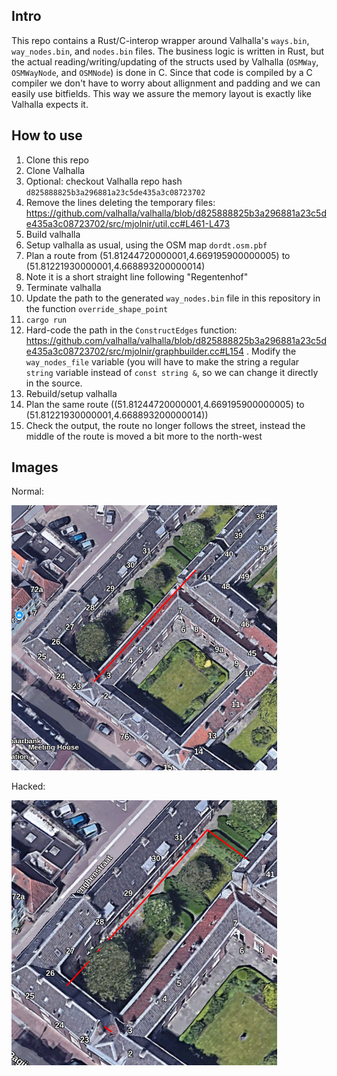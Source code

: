 Intro
---

This repo contains a Rust/C-interop wrapper around Valhalla's `ways.bin`, `way_nodes.bin`, and `nodes.bin` files. The business logic is written in Rust, but the actual reading/writing/updating of the structs used by Valhalla (`OSMWay`, `OSMWayNode`, and `OSMNode`) is done in C. Since that code is compiled by a C compiler we don't have to worry about allignment and padding and we can easily use bitfields. This way we assure the memory layout is exactly like Valhalla expects it.

How to use
---

1. Clone this repo
1. Clone Valhalla
1. Optional: checkout Valhalla repo hash `d825888825b3a296881a23c5de435a3c08723702`
1. Remove the lines deleting the temporary files: https://github.com/valhalla/valhalla/blob/d825888825b3a296881a23c5de435a3c08723702/src/mjolnir/util.cc#L461-L473
1. Build valhalla
1. Setup valhalla as usual, using the OSM map `dordt.osm.pbf`
1. Plan a route from (51.81244720000001,4.669195900000005) to (51.81221930000001,4.668893200000014)
1. Note it is a short straight line following "Regentenhof"
1. Terminate valhalla
1. Update the path to the generated `way_nodes.bin` file in this repository in the function `override_shape_point`
1. `cargo run`
1. Hard-code the path in the `ConstructEdges` function: https://github.com/valhalla/valhalla/blob/d825888825b3a296881a23c5de435a3c08723702/src/mjolnir/graphbuilder.cc#L154 . Modify the `way_nodes_file` variable (you will have to make the string a regular `string` variable instead of `const string &`, so we can change it directly in the source.
1. Rebuild/setup valhalla
1. Plan the same route ((51.81244720000001,4.669195900000005) to (51.81221930000001,4.668893200000014))
1. Check the output, the route no longer follows the street, instead the middle of the route is moved a bit more to the north-west

Images
---

Normal:

![normal](normal.png "Normal")

Hacked:

![hacked](hacked.png "Hacked")

